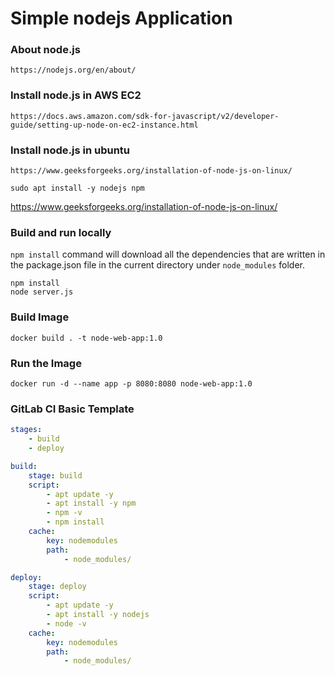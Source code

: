 # Simple nodejs Application

### About node.js
```
https://nodejs.org/en/about/
```

### Install node.js in AWS EC2
```
https://docs.aws.amazon.com/sdk-for-javascript/v2/developer-guide/setting-up-node-on-ec2-instance.html
```

### Install node.js in ubuntu
```
https://www.geeksforgeeks.org/installation-of-node-js-on-linux/
```
```
sudo apt install -y nodejs npm

```
https://www.geeksforgeeks.org/installation-of-node-js-on-linux/

### Build and run locally
`npm install` command will download all the dependencies that are written in the package.json file in the current directory under `node_modules` folder.

```
npm install 
node server.js
```
### Build Image
```
docker build . -t node-web-app:1.0
```
### Run the Image
```
docker run -d --name app -p 8080:8080 node-web-app:1.0
```
### GitLab CI Basic Template
```yaml
stages: 
    - build
    - deploy

build:
    stage: build
    script:
        - apt update -y
        - apt install -y npm
        - npm -v
        - npm install
    cache:
        key: nodemodules
        path:
            - node_modules/

deploy:
    stage: deploy
    script:
        - apt update -y
        - apt install -y nodejs
        - node -v
    cache:
        key: nodemodules
        path:
            - node_modules/
```